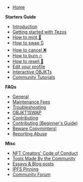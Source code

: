 * [Home](https://github.com/teia-community/teia-ui/wiki)

**Starters Guide**
* [Introduction](https://github.com/teia-community/teia-ui/wiki/Introduction)
* [Getting started with Tezos](https://github.com/teia-community/teia-ui/wiki/Getting-Started-with-Tezos)
* [How to mint 🌿](https://github.com/teia-community/teia-ui/wiki/How-to-mint-🌿)
* [How to swap 🔃](https://github.com/teia-community/teia-ui/wiki/How-to-swap-🔃)
* [How to cancel ❌](https://github.com/teia-community/teia-ui/wiki/How-to-cancel-❌)
* [How to burn 🔥](https://github.com/teia-community/teia-ui/wiki/How-to-burn-🔥)
* [How to resell 🏪](https://github.com/teia-community/teia-ui/wiki/How-to-resell-🏪)
* [Edit your profile](https://github.com/teia-community/teia-ui/wiki/Edit-your-profile)
* [Interactive OBJKTs](https://github.com/teia-community/teia-ui/wiki/Interactive-OBJKTs)
* [Community Tutorials](https://github.com/teia-community/teia-ui/wiki/Community-tutorials)

**FAQs**

* [General](https://github.com/teia-community/teia-ui/wiki/General)
* [Maintenance Fees](https://github.com/teia-community/teia-ui/wiki/Maintenance-fees)
* [Troubleshooting](https://github.com/teia-community/teia-ui/wiki/Troubleshooting)
* [OBJKT1SWAP](https://github.com/teia-community/teia-ui/wiki/OBJKTV1SWAP-migration-to-v2)
* [Contributing](https://github.com/teia-community/teia-ui/wiki/Contributing)
* [Contributing (Beginner's Guide)](https://github.com/teia-community/teia-ui/wiki/Contributing-Beginners-Guide)
* [Beware Copyminters!](https://github.com/teia-community/teia-ui/wiki/Beware-copyminters!)
* [Reporting Abuse](https://github.com/teia-community/teia-ui/wiki/Reporting-Abuse)

**Misc**
* [NFT Creators' Code of Conduct](https://github.com/teia-community/teia-ui/wiki/NFT-Creators-Code-of-Conduct)
* [Tools Made By the Community](https://github.com/teia-community/teia-ui/wiki/Tools-made-by-the-community)
* [Essays & Blog posts](https://github.com/teia-community/teia-ui/wiki/Essays-blogs)
* [IPFS Pinning](https://github.com/teia-community/teia-ui/wiki/IPFS-pinning)
* [Community Forum](https://github.com/teia-community/teia-ui/wiki/Community-Forum)